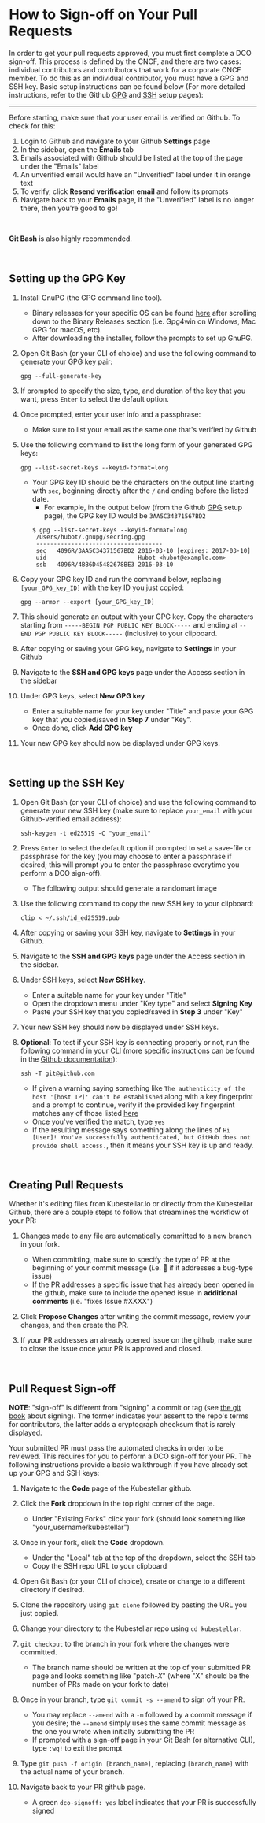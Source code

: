 # How to Sign-off on Your Pull Requests

In order to get your pull requests approved, you must first complete a DCO sign-off. This process is defined by the CNCF, and there are two cases: individual contributors and contributors that work for a corporate CNCF member. To do this as an individual contributor, you must have a GPG and SSH key. Basic setup instructions can be found below (For more detailed instructions, refer to the Github [GPG](https://docs.github.com/en/authentication/managing-commit-signature-verification/generating-a-new-gpg-key) and [SSH](https://docs.github.com/en/authentication/connecting-to-github-with-ssh/generating-a-new-ssh-key-and-adding-it-to-the-ssh-agent#generating-a-new-ssh-key) setup pages):

---

Before starting, make sure that your user email is verified on Github. To check for this:

1. Login to Github and navigate to your Github **Settings** page
2. In the sidebar, open the **Emails** tab
3. Emails associated with Github should be listed at the top of the page under the "Emails" label
4. An unverified email would have an "Unverified" label under it in orange text
5. To verify, click **Resend verification email** and follow its prompts
6. Navigate back to your **Emails** page, if the "Unverified" label is no longer there, then you're good to go!

<br />

**Git Bash** is also highly recommended.

<br />

## Setting up the GPG Key

1. Install GnuPG (the GPG command line tool).
   - Binary releases for your specific OS can be found [here](https://www.gnupg.org/download/) after scrolling down to the Binary Releases section (i.e. Gpg4win on Windows, Mac GPG for macOS, etc).
   - After downloading the installer, follow the prompts to set up GnuPG.

2. Open Git Bash (or your CLI of choice) and use the following command to generate your GPG key pair: 
   ```shell
   gpg --full-generate-key
   ```
3. If prompted to specify the size, type, and duration of the key that you want, press ```Enter``` to select the default option.
4. Once prompted, enter your user info and a passphrase:
   - Make sure to list your email as the same one that's verified by Github
5. Use the following command to list the long form of your generated GPG keys:
   ```shell
   gpg --list-secret-keys --keyid-format=long
   ```
   - Your GPG key ID should be the characters on the output line starting with ```sec```, beginning directly after the ```/``` and ending before the listed date.
     - For example, in the output below (from the Github [GPG](https://docs.github.com/en/authentication/managing-commit-signature-verification/generating-a-new-gpg-key) setup page), the GPG key ID would be ```3AA5C34371567BD2```
     ```shell
     $ gpg --list-secret-keys --keyid-format=long
      /Users/hubot/.gnupg/secring.gpg
      ------------------------------------
      sec   4096R/3AA5C34371567BD2 2016-03-10 [expires: 2017-03-10]
      uid                          Hubot <hubot@example.com>
      ssb   4096R/4BB6D45482678BE3 2016-03-10

     ```
6. Copy your GPG key ID and run the command below, replacing ```[your_GPG_key_ID]``` with the key ID you just copied:
   ```shell
   gpg --armor --export [your_GPG_key_ID]
   ```
7. This should generate an output with your GPG key. Copy the characters starting from ```-----BEGIN PGP PUBLIC KEY BLOCK-----``` and ending at ```--END PGP PUBLIC KEY BLOCK-----``` (inclusive) to your clipboard.
8. After copying or saving your GPG key, navigate to **Settings** in your Github
9. Navigate to the **SSH and GPG keys** page under the Access section in the sidebar
10. Under GPG keys, select **New GPG key**
    - Enter a suitable name for your key under "Title" and paste your GPG key that you copied/saved in **Step 7** under "Key".
    - Once done, click **Add GPG key**
11. Your new GPG key should now be displayed under GPG keys.

<br />

## Setting up the SSH Key

1. Open Git Bash (or your CLI of choice) and use the following command to generate your new SSH key (make sure to replace ```your_email``` with your Github-verified email address):
   ```shell
   ssh-keygen -t ed25519 -C "your_email"
   ```
   
2. Press ```Enter``` to select the default option if prompted to set a save-file or passphrase for the key (you may choose to enter a passphrase if desired; this will prompt you to enter the passphrase everytime you perform a DCO sign-off).
   - The following output should generate a randomart image 
3. Use the following command to copy the new SSH key to your clipboard:
   ```shell
   clip < ~/.ssh/id_ed25519.pub
   ```
4. After copying or saving your SSH key, navigate to **Settings** in your Github.
5. Navigate to the **SSH and GPG keys** page under the Access section in the sidebar.
6. Under SSH keys, select **New SSH key**.
   - Enter a suitable name for your key under "Title"
   - Open the dropdown menu under "Key type" and select **Signing Key**
   - Paste your SSH key that you copied/saved in **Step 3** under "Key"
7. Your new SSH key should now be displayed under SSH keys.
8. **Optional**: To test if your SSH key is connecting properly or not, run the following command in your CLI (more specific instructions can be found in the [Github documentation](https://docs.github.com/en/authentication/connecting-to-github-with-ssh/testing-your-ssh-connection)):
   ```shell
   ssh -T git@github.com
   ```
   - If given a warning saying something like ```The authenticity of the host '[host IP]' can't be established``` along with a key fingerprint and a prompt to continue, verify if the provided key fingerprint matches any of those listed [here](https://docs.github.com/en/authentication/keeping-your-account-and-data-secure/githubs-ssh-key-fingerprints)
   - Once you've verified the match, type ```yes```
   - If the resulting message says something along the lines of ```Hi [User]! You've successfully authenticated, but GitHub does not provide shell access.```, then it means your SSH key is up and ready.


<br />

## Creating Pull Requests

Whether it's editing files from Kubestellar.io or directly from the Kubestellar Github, there are a couple steps to follow that streamlines the workflow of your PR:

1. Changes made to any file are automatically committed to a new branch in your fork.
   - When committing, make sure to specify the type of PR at the beginning of your commit message (i.e. :bug: if it addresses a bug-type issue)
   - If the PR addresses a specific issue that has already been opened in the github, make sure to include the opened issue in **additional comments** (i.e. "fixes Issue #XXXX")
     
2. Click **Propose Changes** after writing the commit message, review your changes, and then create the PR.
3. If your PR addresses an already opened issue on the github, make sure to close the issue once your PR is approved and closed.

<br />

## Pull Request Sign-off

**NOTE**: "sign-off" is different from "signing" a commit or tag (see [the git book](https://git-scm.com/book/en/v2/Git-Tools-Signing-Your-Work) about signing). The former indicates your assent to the repo's terms for contributors, the latter adds a cryptograph checksum that is rarely displayed.

Your submitted PR must pass the automated checks in order to be reviewed. This requires for you to perform a DCO sign-off for your PR. The following instructions provide a basic walkthrough if you have already set up your GPG and SSH keys:

1. Navigate to the **Code** page of the Kubestellar github.
   
2. Click the **Fork** dropdown in the top right corner of the page.
   - Under "Existing Forks" click your fork (should look something like "your_username/kubestellar")
3. Once in your fork, click the **Code** dropdown.
   - Under the "Local" tab at the top of the dropdown, select the SSH tab
   - Copy the SSH repo URL to your clipboard
4. Open Git Bash (or your CLI of choice), create or change to a different directory if desired.
5. Clone the repository using ```git clone``` followed by pasting the URL you just copied.
6. Change your directory to the Kubestellar repo using ```cd kubestellar```.
7. ```git checkout``` to the branch in your fork where the changes were committed.
   - The branch name should be written at the top of your submitted PR page and looks something like "patch-*X*" (where "X" should be the number of PRs made on your fork to date)
8. Once in your branch, type ```git commit -s --amend``` to sign off your PR.
   - You may replace ```--amend``` with a ```-m``` followed by a commit message if you desire; the ```--amend``` simply uses the same commit message as the one you wrote when initially submitting the PR
   - If prompted with a sign-off page in your Git Bash (or alternative CLI), type ```:wq!``` to exit the prompt
9. Type ```git push -f origin [branch_name]```, replacing ```[branch_name]``` with the actual name of your branch.
10. Navigate back to your PR github page.
    - A green ```dco-signoff: yes``` label indicates that your PR is successfully signed









